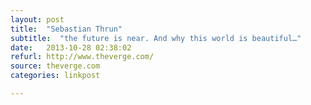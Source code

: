 ```yaml
---
layout: post
title:  "Sebastian Thrun"
subtitle:  "the future is near. And why this world is beautiful…"
date:   2013-10-28 02:38:02
refurl: http://www.theverge.com/
source: theverge.com
categories: linkpost

---
```

